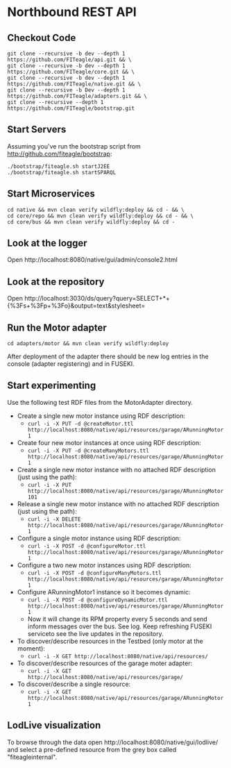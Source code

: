 
Northbound REST API
===================

Checkout Code
-------------
```
git clone --recursive -b dev --depth 1 https://github.com/FITeagle/api.git && \
git clone --recursive -b dev --depth 1 https://github.com/FITeagle/core.git && \
git clone --recursive -b dev --depth 1 https://github.com/FITeagle/native.git && \
git clone --recursive -b Dev --depth 1 https://github.com/FITeagle/adapters.git && \
git clone --recursive --depth 1 https://github.com/FITeagle/bootstrap.git
```

Start Servers
-------------

Assuming you've run the bootstrap script from http://github.com/fiteagle/bootstrap:

```
./bootstrap/fiteagle.sh startJ2EE
./bootstrap/fiteagle.sh startSPARQL
```

Start Microservices
-------------------

```
cd native && mvn clean verify wildfly:deploy && cd - && \
cd core/repo && mvn clean verify wildfly:deploy && cd - && \
cd core/bus && mvn clean verify wildfly:deploy && cd -
```

Look at the logger
------------------

Open http://localhost:8080/native/gui/admin/console2.html


Look at the repository
----------------------

Open http://localhost:3030/ds/query?query=SELECT+*+{%3Fs+%3Fp+%3Fo}&output=text&stylesheet=


Run the Motor adapter
---------------------


```
cd adapters/motor && mvn clean verify wildfly:deploy
```

After deployment of the adapter there should be new log entries in the console (adapter registering) and in FUSEKI.


Start experimenting
-------------------

Use the following test RDF files from the MotorAdapter directory.

* Create a single new motor instance using RDF description:
  * ```curl -i -X PUT -d @createMotor.ttl http://localhost:8080/native/api/resources/garage/ARunningMotor1```
* Create four new motor instances at once using RDF description:
  * ```curl -i -X PUT -d @createManyMotors.ttl http://localhost:8080/native/api/resources/garage/ARunningMotor1```
* Create a single new motor instance with no attached RDF description (just using the path):
  * ```curl -i -X PUT http://localhost:8080/native/api/resources/garage/ARunningMotor101```
* Release a single new motor instance with no attached RDF description (just using the path):
  * ```curl -i -X DELETE http://localhost:8080/native/api/resources/garage/ARunningMotor1```
* Configure a single motor instance using RDF description:
  * ```curl -i -X POST -d @configureMotor.ttl http://localhost:8080/native/api/resources/garage/ARunningMotor1```
* Configure a two new motor instances using RDF description:
  * ```curl -i -X POST -d @configureManyMotors.ttl http://localhost:8080/native/api/resources/garage/ARunningMotor1 ```
* Configure ARunningMotor1 instance so it becomes dynamic:
  * ```curl -i -X POST -d @configureDynamicMotor.ttl http://localhost:8080/native/api/resources/garage/ARunningMotor1 ```
  * Now it will change its RPM property every 5 seconds and send inform messages over the bus. See log. Keep refreshing FUSEKI serviceto see the live updates in the repository.
* To discover/describe resources in the Testbed (only motor at the moment):
  * ```curl -i -X GET http://localhost:8080/native/api/resources/```
* To discover/describe resources of the garage moter adapter:
  * ```curl -i -X GET http://localhost:8080/native/api/resources/garage/```
* To discover/describe a single resource:
  * ```curl -i -X GET http://localhost:8080/native/api/resources/garage/ARunningMotor1```

LodLive visualization
---------------------

To browse through the data open http://localhost:8080/native/gui/lodlive/ and select a pre-defined resource from the grey box called "fiteagleinternal".
